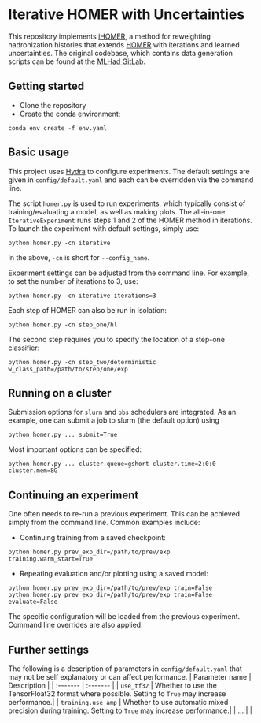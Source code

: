 # Iterative HOMER with Uncertainties

This repository implements [iHOMER](https://arxiv.org/abs/2509.XXXXX), a method for reweighting hadronization histories that extends [HOMER](https://arxiv.org/abs/2410.06342) with iterations and learned uncertainties. The original codebase, which contains data generation scripts can be found at the [MLHad GitLab](https://gitlab.com/uchep/mlhad/-/tree/master/HOMER?ref_type=heads).


## Getting started
- Clone the repository
- Create the conda environment:
```
conda env create -f env.yaml
```

## Basic usage
This project uses [Hydra](https://hydra.cc/docs/intro/) to configure experiments. The default settings are given in `config/default.yaml` and each can be overridden via the command line.

The script `homer.py` is used to run experiments, which typically consist of training/evaluating a model, as well as making plots. The all-in-one `IterativeExperiment` runs steps 1 and 2 of the HOMER method in iterations. To launch the experiment with default settings, simply use:
```
python homer.py -cn iterative
```
In the above, `-cn` is short for `--config_name`.

Experiment settings can be adjusted from the command line. For example, to set the number of iterations to 3, use:
```
python homer.py -cn iterative iterations=3
```
Each step of HOMER can also be run in isolation:
```
python homer.py -cn step_one/hl
```
The second step requires you to specify the location of a step-one classifier:
```
python homer.py -cn step_two/deterministic w_class_path=/path/to/step/one/exp
```

## Running on a cluster
Submission options for `slurm` and `pbs` schedulers are integrated. As an example, one can submit a job to slurm (the default option) using
```
python homer.py ... submit=True
```
Most important options can be specified:
```
python homer.py ... cluster.queue=gshort cluster.time=2:0:0 cluster.mem=8G
```

## Continuing an experiment
One often needs to re-run a previous experiment. This can be achieved simply from the command line. Common examples include:

- Continuing training from a saved checkpoint:
```
python homer.py prev_exp_dir=/path/to/prev/exp training.warm_start=True  
```
- Repeating evaluation and/or plotting using a saved model:
```
python homer.py prev_exp_dir=/path/to/prev/exp train=False
python homer.py prev_exp_dir=/path/to/prev/exp train=False evaluate=False 
```
The specific configuration will be loaded from the previous experiment. Command line overrides are also applied.

## Further settings
The following is a description of parameters in `config/default.yaml` that may not be self explanatory or can affect performance.
| Parameter name | Description |
| :------- | :------- |
| `use_tf32` | Whether to use the TensorFloat32 format where possible. Setting to `True` may increase performance.|
| `training.use_amp` | Whether to use automatic mixed precision during training. Setting to `True` may increase performance.|
| ... | |
